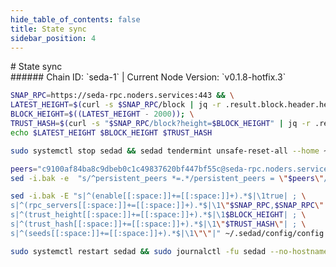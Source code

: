 ```yaml
---
hide_table_of_contents: false
title: State sync
sidebar_position: 4
---
```


<div class="h1-with-icon icon-seda">
# State sync
</div>
###### Chain ID: `seda-1` | Current Node Version: `v0.1.8-hotfix.3`

```bash
SNAP_RPC=https://seda-rpc.noders.services:443 && \
LATEST_HEIGHT=$(curl -s $SNAP_RPC/block | jq -r .result.block.header.height); \
BLOCK_HEIGHT=$((LATEST_HEIGHT - 2000)); \
TRUST_HASH=$(curl -s "$SNAP_RPC/block?height=$BLOCK_HEIGHT" | jq -r .result.block_id.hash) && \
echo $LATEST_HEIGHT $BLOCK_HEIGHT $TRUST_HASH
```
```bash
sudo systemctl stop sedad && sedad tendermint unsafe-reset-all --home ~/.sedad --keep-addr-book
```
```bash
peers="c9100af84ba8c9dbeb0c1c49837620bf447bf55c@seda-rpc.noders.services:25856"
sed -i.bak -e  "s/^persistent_peers *=.*/persistent_peers = \"$peers\"/" ~/.sedad/config/config.toml
```
```bash
sed -i.bak -E "s|^(enable[[:space:]]+=[[:space:]]+).*$|\1true| ; \
s|^(rpc_servers[[:space:]]+=[[:space:]]+).*$|\1\"$SNAP_RPC,$SNAP_RPC\"| ; \
s|^(trust_height[[:space:]]+=[[:space:]]+).*$|\1$BLOCK_HEIGHT| ; \
s|^(trust_hash[[:space:]]+=[[:space:]]+).*$|\1\"$TRUST_HASH\"| ; \
s|^(seeds[[:space:]]+=[[:space:]]+).*$|\1\"\"|" ~/.sedad/config/config.toml
```
```bash
sudo systemctl restart sedad && sudo journalctl -fu sedad --no-hostname -o cat
```
